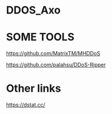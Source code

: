 # DDOS_Axo


# SOME TOOLS


https://github.com/MatrixTM/MHDDoS

https://github.com/palahsu/DDoS-Ripper


# Other links 

https://dstat.cc/

